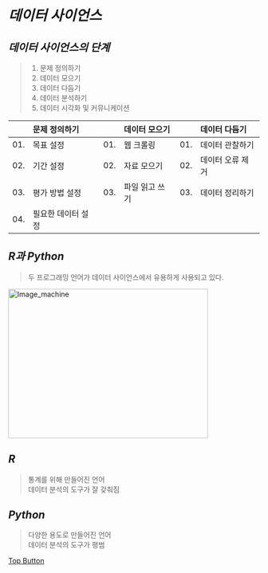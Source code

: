 *데이터 사이언스*
======  

*데이터 사이언스의 단계*
------  
> 01. 문제 정의하기  
> 02. 데이터 모으기  
> 03. 데이터 다듬기  
> 04. 데이터 분석하기  
> 05. 데이터 시각화 및 커뮤니케이션  

|         | 문제 정의하기      |        | 데이터 모으기 |         |데이터 다듬기  |
|:-------:|:-------           |:-------:|:-------      |:-------:|:-------       |
|   01.   | 목표 설정          |   01.   |웹 크롤링     | 01.    |데이터 관찰하기 |
|   02.   | 기간 설정          |   02.   |자료 모으기   | 02.    |데이터 오류 제거|
|   03.   | 평가 방법 설정     |   03.   |파일 읽고 쓰기| 03.    |데이터 정리하기 |
|   04.   | 필요한 데이터 설정 |         |              |        |               |

*R과 Python*
------  
> 두 프로그래밍 언어가 데이터 사이언스에서 유용하게 사용되고 있다.  

<img src="https://user-images.githubusercontent.com/66001539/121005332-aa55c100-c7ca-11eb-94e9-64ce3dbb6b6f.png" width="400px" height="300px" title="px(픽셀) 크기 설정" alt="Image_machine"></img><br/>   

*R*
------  
> 통계를 위해 만들어진 언어  
> 데이터 분석의 도구가 잘 갖춰짐  

*Python*
------  
> 다양한 용도로 만들어진 언어  
> 데이터 분석의 도구가 평범  

[Top Button](#)
